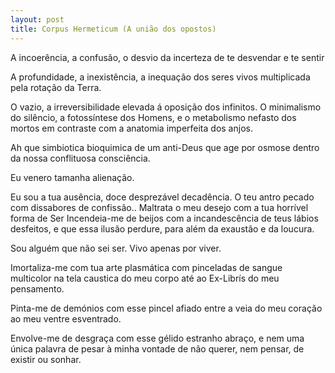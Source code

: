 ```yaml
---
layout: post
title: Corpus Hermeticum (A união dos opostos)
---
```


A incoerência, a confusão,
o desvio da incerteza
de te desvendar e te sentir
 
A profundidade, a inexistência,
a inequação dos seres vivos
multiplicada  pela rotação da Terra.
 
O vazio,
a irreversibilidade elevada á oposição dos infinitos.
O minimalismo do silêncio,
a fotossíntese dos Homens,
e o metabolismo nefasto dos mortos
em contraste com a anatomia imperfeita dos anjos.
 
Ah que simbiotica
bioquimica de um anti-Deus que age
por osmose dentro da nossa
conflituosa consciência.
 
Eu venero tamanha alienação.
 
Eu sou a tua ausência,
doce desprezável decadência.
O teu antro pecado 
com dissabores de confissão..
Maltrata o meu desejo
com a tua horrível forma de Ser
Incendeia-me de beijos com a
incandescência de teus lábios desfeitos,
e que essa ilusão perdure,
para além da exaustão e da loucura.
 
Sou alguém que não sei ser.
Vivo apenas por viver.
 
Imortaliza-me com tua arte plasmática
com pinceladas de sangue multicolor
na tela caustica do meu corpo
até ao Ex-Librís do meu pensamento.
 
Pinta-me de demónios com esse
pincel afiado
entre a veia do meu coração
ao meu ventre esventrado.
 
Envolve-me de desgraça
com esse gélido estranho abraço,
e nem uma única palavra de pesar
à minha vontade de não querer, nem pensar, 
de existir ou sonhar.
